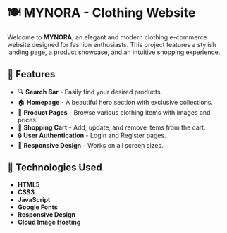 # 🍽️ MYNORA - Clothing Website

Welcome to **MYNORA**, an elegant and modern clothing e-commerce website designed for fashion enthusiasts. This project features a stylish landing page, a product showcase, and an intuitive shopping experience.

## 🌟 Features
- 🔍 **Search Bar** - Easily find your desired products.
- 🏠 **Homepage** - A beautiful hero section with exclusive collections.
- 👕 **Product Pages** - Browse various clothing items with images and prices.
- 🛂 **Shopping Cart** - Add, update, and remove items from the cart.
- 🔒 **User Authentication** - Login and Register pages.
- 📱 **Responsive Design** - Works on all screen sizes.

## 🚀 Technologies Used
- **HTML5**
- **CSS3**
- **JavaScript**
- **Google Fonts**
- **Responsive Design**
- **Cloud Image Hosting**



